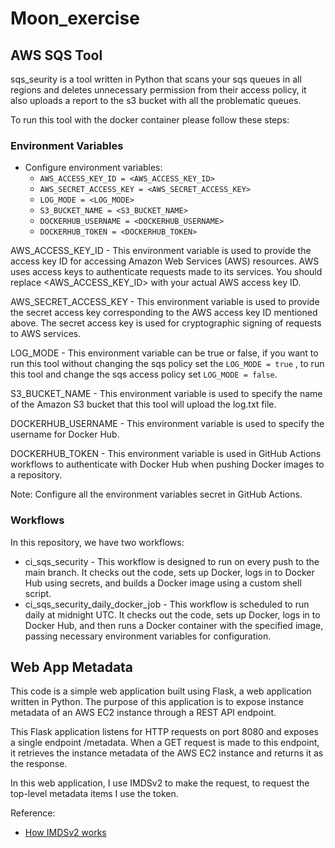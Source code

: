
# Moon_exercise

## AWS SQS Tool

sqs_seurity is a tool written in Python that scans your sqs queues in all regions and deletes unnecessary permission from their access policy, it also uploads a report to the s3 bucket with all the problematic queues.

To run this tool with the docker container please follow these steps:

### Environment Variables
- Configure environment variables:
    - `AWS_ACCESS_KEY_ID = <AWS_ACCESS_KEY_ID>`
    - `AWS_SECRET_ACCESS_KEY = <AWS_SECRET_ACCESS_KEY>`
    - `LOG_MODE = <LOG_MODE>`
    - `S3_BUCKET_NAME = <S3_BUCKET_NAME>`
    - `DOCKERHUB_USERNAME = <DOCKERHUB_USERNAME>`
    - `DOCKERHUB_TOKEN = <DOCKERHUB_TOKEN>`

AWS_ACCESS_KEY_ID - This environment variable is used to provide the access key ID for accessing Amazon Web Services (AWS) resources. AWS uses access keys to authenticate requests made to its services. You should replace <AWS_ACCESS_KEY_ID> with your actual AWS access key ID.

AWS_SECRET_ACCESS_KEY - This environment variable is used to provide the secret access key corresponding to the AWS access key ID mentioned above. The secret access key is used for cryptographic signing of requests to AWS services.

LOG_MODE - This environment variable can be true or false, if you want to run this tool without changing the sqs policy set the `LOG_MODE = true` , to run this tool and change the sqs access policy set `LOG_MODE = false`.

S3_BUCKET_NAME - This environment variable is used to specify the name of the Amazon S3 bucket that this tool will upload the log.txt file.

DOCKERHUB_USERNAME - This environment variable is used to specify the username for Docker Hub.

DOCKERHUB_TOKEN - This environment variable is used in GitHub Actions workflows to authenticate with Docker Hub when pushing Docker images to a repository.

Note: Configure all the environment variables secret in GitHub Actions.



### Workflows

In this repository, we have two workflows:
- ci_sqs_security - This workflow is designed to run on every push to the main branch. It checks out the code, sets up Docker, logs in to Docker Hub using secrets, and builds a Docker image using a custom shell script.
-  ci_sqs_security_daily_docker_job - This workflow is scheduled to run daily at midnight UTC. It checks out the code, sets up Docker, logs in to Docker Hub, and then runs a Docker container with the specified image, passing necessary environment variables for configuration.

## Web App Metadata

This code is a simple web application built using Flask, a web application written in Python. The purpose of this application is to expose instance metadata of an AWS EC2 instance through a REST API endpoint.

This Flask application listens for HTTP requests on port 8080 and exposes a single endpoint /metadata. When a GET request is made to this endpoint, it retrieves the instance metadata of the AWS EC2 instance and returns it as the response.

In this web application, I use IMDSv2 to make the request, to request the top-level metadata items I use the token.


Reference:

- [How IMDSv2 works](https://docs.aws.amazon.com/AWSEC2/latest/UserGuide/instance-metadata-v2-how-it-works.html)